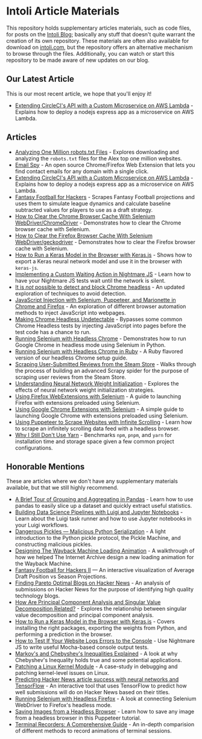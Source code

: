# Intoli Article Materials

This repository holds supplementary articles materials, such as code files, for posts on the [Intoli Blog](https://intoli.com/blog/); basically any stuff that doesn't quite warrant the creation of its own repository.
These materials are often also available for download on [intoli.com](https://intoli.com), but the repository offers an alternative mechanism to browse through the files.
Additionally, you can watch or start this repository to be made aware of new updates on our blog.


## Our Latest Article

This is our most recent article, we hope that you'll enjoy it!

- [Extending CircleCI's API with a Custom Microservice on AWS Lambda](articles/circleci-artifacts) - Explains how to deploy a nodejs express app as a microservice on AWS Lambda.


## Articles

- [Analyzing One Million robots.txt Files](articles/analyzing-one-million-robots-txt-files) - Explores downloading and analyzing the `robots.txt` files for the Alex top one million websites.
- [Email Spy](articles/email-spy) - An open source Chrome/Firefox Web Extension that lets you find contact emails for any domain with a single click.
- [Extending CircleCI's API with a Custom Microservice on AWS Lambda](articles/circleci-artifacts) - Explains how to deploy a nodejs express app as a microservice on AWS Lambda.
- [Fantasy Football for Hackers](articles/fantasy-football-for-hackers) - Scrapes Fantasy Football projections and uses them to simulate league dynamics and calculate baseline subtracted values for players to use as a draft strategy.
- [How to Clear the Chrome Browser Cache With Selenium WebDriver/ChromeDriver](articles/clear-the-chrome-browser-cache) -  Demonstrates how to clear the Chrome browser cache with Selenium.
- [How to Clear the Firefox Browser Cache With Selenium WebDriver/geckodriver](articles/clear-the-firefox-browser-cache) -  Demonstrates how to clear the Firefox browser cache with Selenium.
- [How to Run a Keras Model in the Browser with Keras.js](articles/keras-weight-transfer) - Shows how to export a Keras neural network model and use it in the browser with `keras-js`.
- [Implementing a Custom Waiting Action in Nightmare JS](articles/nightmare-network-idle/) - Learn how to have your Nightmare JS tests wait until the network is silent.
- [It is *not* possible to detect and block Chrome headless](articles/not-possible-to-block-chrome-headless) - An updated exploration of techniques to avoid detection.
- [JavaScript Injection with Selenium, Puppeteer, and Marionette in Chrome and Firefox](articles/javascript-injection) - An exploration of different browser automation methods to inject JavaScript into webpages.
- [Making Chrome Headless Undetectable](articles/making-chrome-headless-undetectable) - Bypasses some common Chrome Headless tests by injecting JavaScript into pages before the test code has a chance to run.
- [Running Selenium with Headless Chrome](articles/running-selenium-with-headless-chrome) - Demonstrates how to run Google Chrome in headless mode using Selenium in Python.
- [Running Selenium with Headless Chrome in Ruby](articles/running-selenium-with-headless-chrome-in-ruby) - A Ruby flavored version of our headless Chrome setup guide.
- [Scraping User-Submitted Reviews from the Steam Store](articles/steam-scraper) - Walks through the process of building an advanced Scrapy spider for the purpose of scraping user reviews from the Steam Store.
- [Understanding Neural Network Weight Initialization](articles/neural-network-initialization/) - Explores the effects of neural network weight initialization strategies.
- [Using Firefox WebExtensions with Selenium](articles/firefox-extensions-with-selenium) - A guide to launching Firefox with extensions preloaded using Selenium.
- [Using Google Chrome Extensions with Selenium](articles/chrome-extensions-with-selenium) - A simple guide to launching Google Chrome with extensions preloaded using Selenium.
- [Using Puppeteer to Scrape Websites with Infinite Scrolling](articles/scrape-infinite-scroll/) - Learn how to scrape an infinitely scrolling data feed with a headless browser.
- [Why I Still Don't Use Yarn](articles/node-package-manager-benchmarks) - Benchmarks `npm`, `pnpm`, and `yarn` for installation time and storage space given a few common project configurations.


## Honorable Mentions

These are articles where we don't have any supplementary materials available, but that we still highly recommend.

- [A Brief Tour of Grouping and Aggregating in Pandas](https://intoli.com/blog/pandas-aggregation/) - Learn how to use pandas to easily slice up a dataset and quickly extract useful statistics.
- [Building Data Science Pipelines with Luigi and Jupyter Notebooks](https://intoli.com/blog/luigi-jupyter-notebooks/) - Learn about the Luigi task runner and how to use Jupyter notebooks in your Luigi workflows.
- [Dangerous Pickles — Malicious Python Serialization](https://intoli.com/blog/dangerous-pickles/) - A light introduction to the Python pickle protocol, the Pickle Machine, and constructing malicious pickles.
- [Designing The Wayback Machine Loading Animation](https://intoli.com/blog/designing-the-wayback-machine-loading-animation/) - A walkthrough of how we helped The Internet Archive design a new loading animation for the Wayback Machine.
- [Fantasy Football for Hackers II](https://intoli.com/blog/average-draft-position-vs-season-projections/) — An interactive visualization of Average Draft Position vs Season Projections.
- [Finding Pareto Optimal Blogs on Hacker News](https://intoli.com/blog/pareto-optimal-blogs/) - An analysis of submissions on Hacker News for the purpose of identifying high quality technology blogs.
- [How Are Principal Component Analysis and Singular Value Decomposition Related?](https://intoli.com/blog/pca-and-svd/) - Explores the relationship between singular value decomposition and principal component analysis.
- [How to Run a Keras Model in the Browser with Keras.js](https://intoli.com/blog/keras-weight-transfer/) - Covers installing the right packages, exporting the weights from Python, and performing a prediction in the browser.
- [How to Test If Your Website Logs Errors to the Console](https://intoli.com/blog/nightmare-console-errors/) - Use Nightmare JS to write useful Mocha-based console output tests.
- [Markov's and Chebyshev's Inequalities Explained](https://intoli.com/blog/chebyshevs-inequality/) - A look at why Chebyshev's Inequality holds true and some potential applications.
- [Patching a Linux Kernel Module](https://intoli.com/blog/patching-a-linux-kernel-module/) - A case-study in debugging and patching kernel-level issues on Linux.
- [Predicting Hacker News article success with neural networks and TensorFlow](https://intoli.com/blog/hacker-news-title-tool/) - An interactive tool that uses TensorFlow to predict how well submissions will do on Hacker News based on their titles.
- [Running Selenium with Headless Firefox](https://intoli.com/blog/running-selenium-with-headless-firefox/) - A look at connecting Selenium WebDriver to Firefox's headless mode.
- [Saving Images from a Headless Browser](https://intoli.com/blog/saving-images/) - Learn how to save any image from a headless browser in this Puppeteer tutorial.
- [Terminal Recorders: A Comprehensive Guide](https://intoli.com/blog/terminal-recorders/) - An in-depth comparision of different methods to record animations of terminal sessions.
